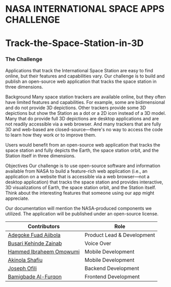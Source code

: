 # NASA INTERNATIONAL SPACE APPS CHALLENGE
# Track-the-Space-Station-in-3D
### The Challenge
Applications that track the International Space Station are easy to find online, but their features and capabilities vary. Our challenge is to build and publish an open-source web application that tracks the space station in three dimensions.

Background
Many space station trackers are available online, but they often have limited features and capabilities. For example, some are bidimensional and do not provide 3D depictions. Other trackers provide some 3D depictions but show the Station as a dot or a 2D icon instead of a 3D model. Many that do provide full 3D depictions are desktop applications and are not readily accessible via a web browser. And many trackers that are fully 3D and web-based are closed-source—there's no way to access the code to learn how they work or to improve them.

Users would benefit from an open-source web application that tracks the space station and fully depicts the Earth, the space station orbit, and the Station itself in three dimensions.

Objectives
Our challenge is to use open-source software and information available from NASA to build a feature-rich web application (i.e., an application on a website that is accessible via a web browser—not a desktop application) that tracks the space station and provides interactive, 3D visualizations of Earth, the space station orbit, and the Station itself. Think about the interesting features that someone using our app might appreciate. 

Our documentation will mention the NASA-produced components we utilized.
The application will be published under an open-source license.


| **Contributors** | **Role** |
| ----------- | ----------- |
| [Adegoke Fuad Ajibola](https://github.com/ALIPHATICHYD) | Product Lead & Development|
| [Busari Kehinde Zainab](https://www.linkedin.com/in/kehinde-busari-8a81b3249/)  | Voice Over |
| [Hammed Ibraheem Omowumi](https://github.com/Scientist265) | Mobile Development |
| [Akinola Shafiu]() | Mobile Development |
| [Joseph Ofili](https://github.com/Jayyy123) | Backend Development |
| [Bamigbade Al-Furqon]() | Frontend Development |
